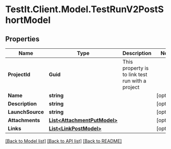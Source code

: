 # TestIt.Client.Model.TestRunV2PostShortModel

## Properties

Name | Type | Description | Notes
------------ | ------------- | ------------- | -------------
**ProjectId** | **Guid** | This property is to link test run with a project | 
**Name** | **string** |  | [optional] 
**Description** | **string** |  | [optional] 
**LaunchSource** | **string** |  | [optional] 
**Attachments** | [**List&lt;AttachmentPutModel&gt;**](AttachmentPutModel.md) |  | [optional] 
**Links** | [**List&lt;LinkPostModel&gt;**](LinkPostModel.md) |  | [optional] 

[[Back to Model list]](../README.md#documentation-for-models) [[Back to API list]](../README.md#documentation-for-api-endpoints) [[Back to README]](../README.md)

